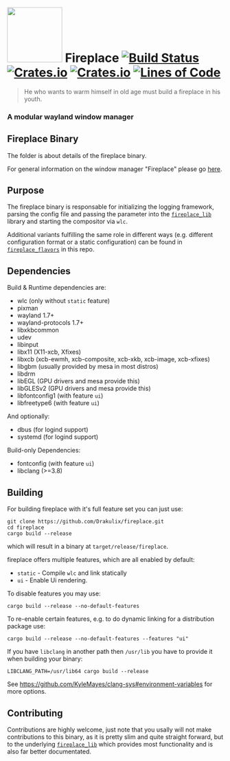 # <img src="https://cdn.rawgit.com/Drakulix/fireplace/bf10b919/assets/fireplace.svg" width="128"> Fireplace [![Build Status](https://travis-ci.org/Drakulix/fireplace.svg)](https://travis-ci.org/Drakulix/fireplace) [![Crates.io](https://img.shields.io/crates/v/fireplace_lib.svg)](https://crates.io/crates/fireplace_lib) [![Crates.io](https://img.shields.io/crates/l/fireplace_lib.svg)](https://github.com/Drakulix/fireplace_lib/blob/master/LICENSE) [![Lines of Code](https://tokei.rs/b1/github/Drakulix/fireplace)](https://github.com/Aaronepower/tokei)

> He who wants to warm himself in old age must build a fireplace in his youth.


### A modular wayland window manager


## Fireplace Binary

The folder is about details of the fireplace binary.

For general information on the window manager "Fireplace" please go [here](https://github.com/Drakulix/fireplace).


## Purpose

The fireplace binary is responsable for initializing the logging framework,
parsing the config file and passing the parameter into the [`fireplace_lib`](https://github.com/Drakulix/fireplace/blob/master/fireplace_lib)
library and starting the compositor via `wlc`.

Additional variants fulfilling the same role in different ways (e.g. different configuration
format or a static configuration) can be found in [`fireplace_flavors`](https://github.com/Drakulix/fireplace/blob/master/fireplace_flavors)
in this repo.


## Dependencies

Build & Runtime dependencies are:

- wlc (only without `static` feature)
- pixman
- wayland 1.7+
- wayland-protocols 1.7+
- libxkbcommon
- udev
- libinput
- libx11 (X11-xcb, Xfixes)
- libxcb (xcb-ewmh, xcb-composite, xcb-xkb, xcb-image, xcb-xfixes)
- libgbm (usually provided by mesa in most distros)
- libdrm
- libEGL (GPU drivers and mesa provide this)
- libGLESv2 (GPU drivers and mesa provide this)
- libfontconfig1 (with feature `ui`)
- libfreetype6 (with feature `ui`)

And optionally:

- dbus (for logind support)
- systemd (for logind support)

Build-only Dependencies:

- fontconfig (with feature `ui`)
- libclang (>=3.8)


## Building

For building fireplace with it's full feature set you can just use:
```
git clone https://github.com/Drakulix/fireplace.git
cd fireplace
cargo build --release
```
which will result in a binary at `target/release/fireplace`.


fireplace offers multiple features, which are all enabled by default:
- `static` - Compile `wlc` and link statically
- `ui` - Enable Ui rendering.


To disable features you may use:
```
cargo build --release --no-default-features
```

To re-enable certain features, e.g. to do dynamic linking for a distribution package use:
```
cargo build --release --no-default-features --features "ui"
```

If you have `libclang` in another path then `/usr/lib` you have to provide it when building your binary:
```
LIBCLANG_PATH=/usr/lib64 cargo build --release
```

See https://github.com/KyleMayes/clang-sys#environment-variables for more options.


## Contributing

Contributions are highly welcome, just note that you usally will not make contributions
to this binary, as it is pretty slim and quite straight forward, but to the underlying
[`fireplace_lib`](https://github.com/Drakulix/fireplace/blob/master/fireplace_lib)
which provides most functionality and is also far better documentated.
